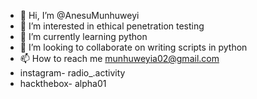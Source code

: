 - 👋 Hi, I’m @AnesuMunhuweyi
- 👀 I’m interested in ethical penetration testing
- 🌱 I’m currently learning python
- 💞️ I’m looking to collaborate on writing scripts in python
- 📫 How to reach me munhuweyia02@gmail.com 
-  instagram- radio_.activity  
-  hackthebox- alpha01
<!---
AnesuMunhuweyi/AnesuMunhuweyi is a ✨ special ✨ repository because its `README.md` (this file) appears on your GitHub profile.
You can click the Preview link to take a look at your changes.
--->
